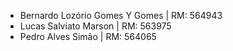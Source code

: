 - Bernardo Lozório Gomes Y Gomes | RM: 564943
- Lucas Salviato Marson | RM: 563975
- Pedro Alves Simão | RM: 564065
